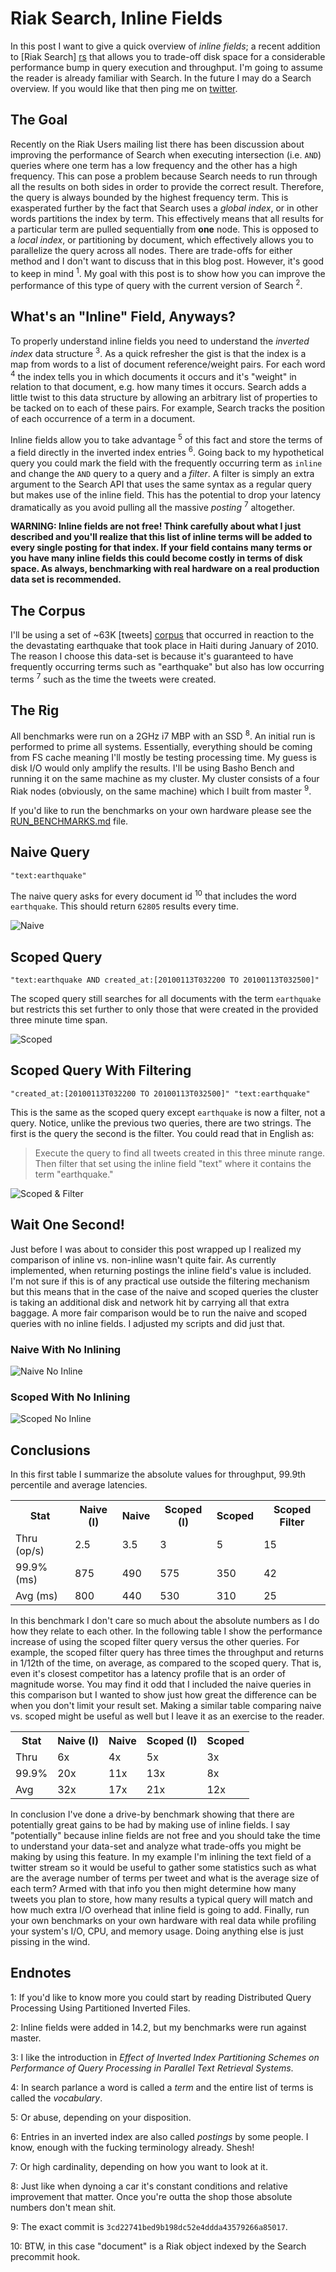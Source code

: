 Riak Search, Inline Fields
==========

In this post I want to give a quick overview of _inline fields_; a
recent addition to [Riak Search] [rs] that allows you to trade-off disk
space for a considerable performance bump in query execution and
throughput.  I'm going to assume the reader is already familiar with
Search.  In the future I may do a Search overview.  If you would like
that then ping me on [twitter](http://twitter.com/#!/rzezeski).


The Goal
----------

Recently on the Riak Users mailing list there has been discussion
about improving the performance of Search when executing intersection
(i.e. `AND`) queries where one term has a low frequency and the other
has a high frequency.  This can pose a problem because Search needs to
run through all the results on both sides in order to provide the
correct result.  Therefore, the query is always bounded by the highest
frequency term.  This is exasperated further by the fact that Search
uses a _global index_, or in other words partitions the index by term.
This effectively means that all results for a particular term are
pulled sequentially from **one** node.  This is opposed to a _local
index_, or partitioning by document, which effectively allows you to
parallelize the query across all nodes.  There are trade-offs for
either method and I don't want to discuss that in this blog post.
However, it's good to keep in mind <sup>1</sup>.  My goal with this
post is to show how you can improve the performance of this type of
query with the current version of Search <sup>2</sup>.


What's an "Inline" Field, Anyways?
----------

To properly understand inline fields you need to understand the
_inverted index_ data structure <sup>3</sup>.  As a quick refresher
the gist is that the index is a map from words to a list of document
reference/weight pairs.  For each word <sup>4</sup> the index tells
you in which documents it occurs and it's "weight" in relation to that
document, e.g. how many times it occurs.  Search adds a little twist
to this data structure by allowing an arbitrary list of properties to
be tacked on to each of these pairs.  For example, Search tracks the
position of each occurrence of a term in a document.

Inline fields allow you to take advantage <sup>5</sup> of this fact
and store the terms of a field directly in the inverted index entries
<sup>6</sup>.  Going back to my hypothetical query you could mark the
field with the frequently occurring term as `inline` and change the
`AND` query to a query and a _filter_.  A filter is simply an extra
argument to the Search API that uses the same syntax as a regular
query but makes use of the inline field.  This has the potential to
drop your latency dramatically as you avoid pulling all the massive
_posting_ <sup>7</sup> altogether.

**WARNING: Inline fields are not free!  Think carefully about what I
 just described and you'll realize that this list of inline terms will
 be added to every single posting for that index.  If your field
 contains many terms or you have many inline fields this could become
 costly in terms of disk space.  As always, benchmarking with real
 hardware on a real production data set is recommended.**


The Corpus
----------

I'll be using a set of ~63K [tweets] [corpus] that occurred in reaction
to the the devastating earthquake that took place in Haiti during
January of 2010.  The reason I choose this data-set is because it's
guaranteed to have frequently occurring terms such as "earthquake" but
also has low occurring terms <sup>7</sup> such as the time the tweets
were created.


The Rig
----------

All benchmarks were run on a 2GHz i7 MBP with an SSD <sup>8</sup>.  An
initial run is performed to prime all systems.  Essentially,
everything should be coming from FS cache meaning I'll mostly be
testing processing time.  My guess is disk I/O would only amplify the
results.  I'll be using Basho Bench and running it on the same machine
as my cluster.  My cluster consists of a four Riak nodes (obviously,
on the same machine) which I built from master <sup>9</sup>.

If you'd like to run the benchmarks on your own hardware please see
the [RUN_BENCHMARKS.md](RUN_BENCHMARKS.md) file.


Naive Query
----------

    "text:earthquake"

The naive query asks for every document id <sup>10</sup> that includes
the word `earthquake`.  This should return `62805` results every time.

![Naive](https://github.com/rzezeski/try-try-try/raw/master/2011/riak-search-inline-fields/results/naive.png)


Scoped Query
----------

    "text:earthquake AND created_at:[20100113T032200 TO 20100113T032500]"

The scoped query still searches for all documents with the term
`earthquake` but restricts this set further to only those that were
created in the provided three minute time span.

![Scoped](https://github.com/rzezeski/try-try-try/raw/master/2011/riak-search-inline-fields/results/scoped.png)


Scoped Query With Filtering
----------

    "created_at:[20100113T032200 TO 20100113T032500]" "text:earthquake"

This is the same as the scoped query except `earthquake` is now a
filter, not a query.  Notice, unlike the previous two queries, there
are two strings.  The first is the query the second is the filter.
You could read that in English as:

> Execute the query to find all tweets created in this three minute
> range.  Then filter that set using the inline field "text" where it
> contains the term "earthquake."

![Scoped & Filter](https://github.com/rzezeski/try-try-try/raw/master/2011/riak-search-inline-fields/results/scoped-filter.png)


Wait One Second!
----------

Just before I was about to consider this post wrapped up I realized my
comparison of inline vs. non-inline wasn't quite fair.  As currently
implemented, when returning postings the inline field's value is
included.  I'm not sure if this is of any practical use outside the
filtering mechanism but this means that in the case of the naive and
scoped queries the cluster is taking an additional disk and network
hit by carrying all that extra baggage.  A more fair comparison would
be to run the naive and scoped queries with no inline fields.  I
adjusted my scripts and did just that.

### Naive With No Inlining ###

![Naive No Inline](https://github.com/rzezeski/try-try-try/raw/master/2011/riak-search-inline-fields/results/naive-non-inline.jpg)

### Scoped With No Inlining ###

![Scoped No Inline](https://github.com/rzezeski/try-try-try/raw/master/2011/riak-search-inline-fields/results/scoped-non-inline.jpg)


Conclusions
----------

In this first table I summarize the absolute values for throughput,
99.9th percentile and average latencies.

<table>
  <tr>
    <th>Stat</th>
    <th>Naive (I)</th>
    <th>Naive</th>
    <th>Scoped (I)</th>
    <th>Scoped</th>
    <th>Scoped Filter</th>
  </tr>

  <tr>
    <td>Thru (op/s)</td>
    <td>2.5</td>
    <td>3.5</td>
    <td>3</td>
    <td>5</td>
    <td>15</td>
  </tr>
  
  <tr>
    <td>99.9% (ms)</td>
    <td>875</td>
    <td>490</td>
    <td>575</td>
    <td>350</td>
    <td>42</td>
  </tr>
  
  <tr>
    <td>Avg (ms)</td>
    <td>800</td>
    <td>440</td>
    <td>530</td>
    <td>310</td>
    <td>25</td>
  </tr>
</table>

In this benchmark I don't care so much about the absolute numbers as I
do how they relate to each other.  In the following table I show the
performance increase of using the scoped filter query versus the other
queries.  For example, the scoped filter query has three times the
throughput and returns in 1/12th of the time, on average, as compared
to the scoped query.  That is, even it's closest competitor has a
latency profile that is an order of magnitude worse.  You may find it
odd that I included the naive queries in this comparison but I wanted
to show just how great the difference can be when you don't limit your
result set.  Making a similar table comparing naive vs. scoped might
be useful as well but I leave it as an exercise to the reader.

<table>
  <tr>
    <th>Stat</th>
    <th>Naive (I)</th>
    <th>Naive</th>
    <th>Scoped (I)</th>
    <th>Scoped</th>
  </tr>
  
  <tr>
    <td>Thru</td>
    <td>6x</td>
    <td>4x</td>
    <td>5x</td>
    <td>3x</td>
  </tr>

  <tr>
    <td>99.9%</td>
    <td>20x</td>
    <td>11x</td>
    <td>13x</td>
    <td>8x</td>
  </tr>

  <tr>
    <td>Avg</td>
    <td>32x</td>
    <td>17x</td>
    <td>21x</td>
    <td>12x</td>
  </tr>
</table>

In conclusion I've done a drive-by benchmark showing that there are
potentially great gains to be had by making use of inline fields.  I
say "potentially" because inline fields are not free and you should
take the time to understand your data-set and analyze what trade-offs
you might be making by using this feature.  In my example I'm inlining
the text field of a twitter stream so it would be useful to gather
some statistics such as what are the average number of terms per tweet
and what is the average size of each term?  Armed with that info you
then might determine how many tweets you plan to store, how many
results a typical query will match and how much extra I/O overhead
that inline field is going to add.  Finally, run your own benchmarks
on your own hardware with real data while profiling your system's I/O,
CPU, and memory usage.  Doing anything else is just pissing in the
wind.


Endnotes
----------

1: If you'd like to know more you could start by reading Distributed
Query Processing Using Partitioned Inverted Files.

2: Inline fields were added in 14.2, but my benchmarks were run
against master.

3: I like the introduction in _Effect of Inverted Index Partitioning
Schemes on Performance of Query Processing in Parallel Text Retrieval
Systems_.

4: In search parlance a word is called a _term_ and the entire list of
terms is called the _vocabulary_.

5: Or abuse, depending on your disposition.

6: Entries in an inverted index are also called _postings_ by some
people.  I know, enough with the fucking terminology already.  Shesh!

7: Or high cardinality, depending on how you want to look at it.

8: Just like when dynoing a car it's constant conditions and relative
improvement that matter.  Once you're outta the shop those absolute
numbers don't mean shit.

9: The exact commit is `3cd22741bed9b198dc52e4ddda43579266a85017`.

10: BTW, in this case "document" is a Riak object indexed by the
Search precommit hook.



[rs]: http://wiki.basho.com/Riak-Search---Schema.html#Fields-and-Field-Level-Properties

[corpus]: http://www.infochimps.com/datasets/twitter-haiti-earthquake-data
